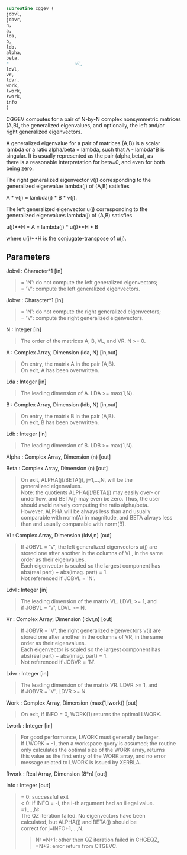 ```fortran  
subroutine cggev (  
jobvl,  
jobvr,  
n,  
a,  
lda,  
b,  
ldb,  
alpha,  
beta,  
*                         vl,  
ldvl,  
vr,  
ldvr,  
work,  
lwork,  
rwork,  
info  
)  
```  
  
CGGEV computes for a pair of N-by-N complex nonsymmetric matrices  
(A,B), the generalized eigenvalues, and optionally, the left and/or  
right generalized eigenvectors.  
  
A generalized eigenvalue for a pair of matrices (A,B) is a scalar  
lambda or a ratio alpha/beta = lambda, such that A - lambda*B is  
singular. It is usually represented as the pair (alpha,beta), as  
there is a reasonable interpretation for beta=0, and even for both  
being zero.  
  
The right generalized eigenvector v(j) corresponding to the  
generalized eigenvalue lambda(j) of (A,B) satisfies  
  
A * v(j) = lambda(j) * B * v(j).  
  
The left generalized eigenvector u(j) corresponding to the  
generalized eigenvalues lambda(j) of (A,B) satisfies  
  
u(j)**H * A = lambda(j) * u(j)**H * B  
  
where u(j)**H is the conjugate-transpose of u(j).  
  
## Parameters  
Jobvl : Character*1 [in]  
> = 'N':  do not compute the left generalized eigenvectors;  
> = 'V':  compute the left generalized eigenvectors.  
  
Jobvr : Character*1 [in]  
> = 'N':  do not compute the right generalized eigenvectors;  
> = 'V':  compute the right generalized eigenvectors.  
  
N : Integer [in]  
> The order of the matrices A, B, VL, and VR.  N >= 0.  
  
A : Complex Array, Dimension (lda, N) [in,out]  
> On entry, the matrix A in the pair (A,B).  
> On exit, A has been overwritten.  
  
Lda : Integer [in]  
> The leading dimension of A.  LDA >= max(1,N).  
  
B : Complex Array, Dimension (ldb, N) [in,out]  
> On entry, the matrix B in the pair (A,B).  
> On exit, B has been overwritten.  
  
Ldb : Integer [in]  
> The leading dimension of B.  LDB >= max(1,N).  
  
Alpha : Complex Array, Dimension (n) [out]  
  
Beta : Complex Array, Dimension (n) [out]  
> On exit, ALPHA(j)/BETA(j), j=1,...,N, will be the  
> generalized eigenvalues.  
> Note: the quotients ALPHA(j)/BETA(j) may easily over- or  
> underflow, and BETA(j) may even be zero.  Thus, the user  
> should avoid naively computing the ratio alpha/beta.  
> However, ALPHA will be always less than and usually  
> comparable with norm(A) in magnitude, and BETA always less  
> than and usually comparable with norm(B).  
  
Vl : Complex Array, Dimension (ldvl,n) [out]  
> If JOBVL = 'V', the left generalized eigenvectors u(j) are  
> stored one after another in the columns of VL, in the same  
> order as their eigenvalues.  
> Each eigenvector is scaled so the largest component has  
> abs(real part) + abs(imag. part) = 1.  
> Not referenced if JOBVL = 'N'.  
  
Ldvl : Integer [in]  
> The leading dimension of the matrix VL. LDVL >= 1, and  
> if JOBVL = 'V', LDVL >= N.  
  
Vr : Complex Array, Dimension (ldvr,n) [out]  
> If JOBVR = 'V', the right generalized eigenvectors v(j) are  
> stored one after another in the columns of VR, in the same  
> order as their eigenvalues.  
> Each eigenvector is scaled so the largest component has  
> abs(real part) + abs(imag. part) = 1.  
> Not referenced if JOBVR = 'N'.  
  
Ldvr : Integer [in]  
> The leading dimension of the matrix VR. LDVR >= 1, and  
> if JOBVR = 'V', LDVR >= N.  
  
Work : Complex Array, Dimension (max(1,lwork)) [out]  
> On exit, if INFO = 0, WORK(1) returns the optimal LWORK.  
  
Lwork : Integer [in]  
> For good performance, LWORK must generally be larger.  
> If LWORK = -1, then a workspace query is assumed; the routine  
> only calculates the optimal size of the WORK array, returns  
> this value as the first entry of the WORK array, and no error  
> message related to LWORK is issued by XERBLA.  
  
Rwork : Real Array, Dimension (8*n) [out]  
  
Info : Integer [out]  
> = 0:  successful exit  
> < 0:  if INFO = -i, the i-th argument had an illegal value.  
> =1,...,N:  
> The QZ iteration failed.  No eigenvectors have been  
> calculated, but ALPHA(j) and BETA(j) should be  
> correct for j=INFO+1,...,N.  
> > N:  =N+1: other then QZ iteration failed in CHGEQZ,  
> =N+2: error return from CTGEVC.  
  
